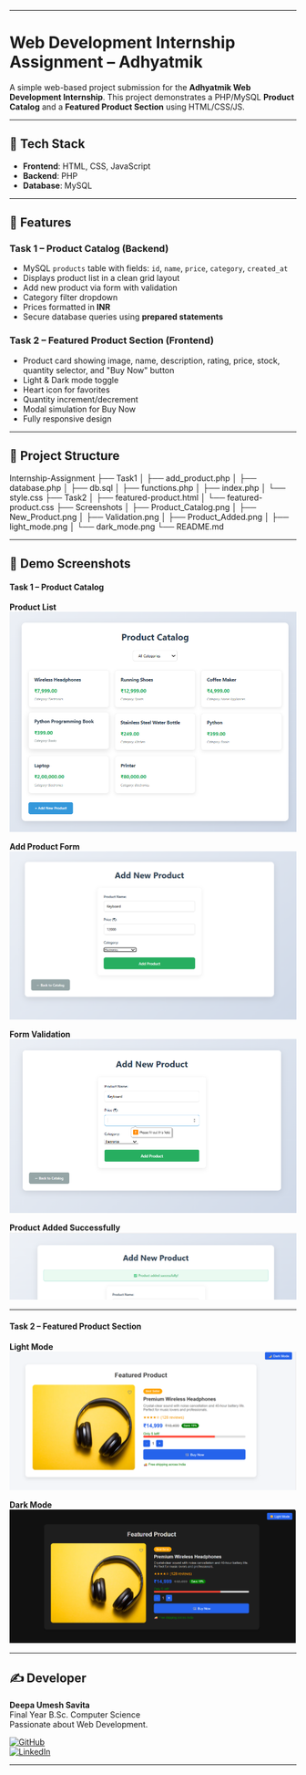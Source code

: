 
---

# Web Development Internship Assignment – Adhyatmik

A simple web-based project submission for the **Adhyatmik Web Development Internship**. This project demonstrates a PHP/MySQL **Product Catalog** and a **Featured Product Section** using HTML/CSS/JS.

---

## 🔧 Tech Stack

* **Frontend**: HTML, CSS, JavaScript
* **Backend**: PHP
* **Database**: MySQL

---

## 🚀 Features

### **Task 1 – Product Catalog (Backend)**

* MySQL `products` table with fields: `id`, `name`, `price`, `category`, `created_at`
* Displays product list in a clean grid layout
* Add new product via form with validation
* Category filter dropdown
* Prices formatted in **INR**
* Secure database queries using **prepared statements**

### **Task 2 – Featured Product Section (Frontend)**

* Product card showing image, name, description, rating, price, stock, quantity selector, and "Buy Now" button
* Light & Dark mode toggle
* Heart icon for favorites
* Quantity increment/decrement
* Modal simulation for Buy Now
* Fully responsive design

---

## 📂 Project Structure

Internship-Assignment
├── Task1
│   ├── add\_product.php
│   ├── database.php
│   ├── db.sql
│   ├── functions.php
│   ├── index.php
│   └── style.css
├── Task2
│   ├── featured-product.html
│   └── featured-product.css
├── Screenshots
│   ├── Product\_Catalog.png
│   ├── New\_Product.png
│   ├── Validation.png
│   ├── Product\_Added.png
│   ├── light\_mode.png
│   └── dark\_mode.png
└── README.md

---

## 📸 Demo Screenshots

#### Task 1 – Product Catalog
**Product List**  
![Product Catalog](Screenshots/Product_Catalog.png)  

**Add Product Form**  
![Add Product Form](Screenshots/New_Product.png)  

**Form Validation**  
![Form Validation](Screenshots/Validation.png)  

**Product Added Successfully**  
![Product Added Successfully](Screenshots/Product_Added.png)  

---

#### Task 2 – Featured Product Section
**Light Mode**  
![Featured Product Light Mode](Screenshots/light_mode.png)  

**Dark Mode**  
![Featured Product Dark Mode](Screenshots/dark_mode.png)

---

## ✍️ Developer

**Deepa Umesh Savita**  
Final Year B.Sc. Computer Science  
Passionate about Web Development.

[![GitHub](https://img.shields.io/badge/GitHub-Visit-blue?logo=github&style=flat-square)](https://github.com/deepasavita)  
[![LinkedIn](https://img.shields.io/badge/LinkedIn-Connect-blue?logo=linkedin&style=flat-square)](https://www.linkedin.com/in/deepa-savita)

---






